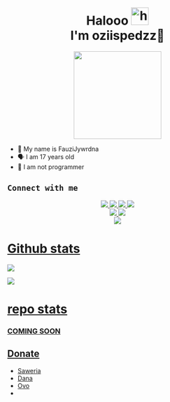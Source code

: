 <h1 align="center">Halooo <img src="https://user-images.githubusercontent.com/1303154/88677602-1635ba80-d120-11ea-84d8-d263ba5fc3c0.gif" width="40px" alt="hi"><br>I'm oziispedzz🗿 </h1>
<p align="center">
  <img src="https://github.com/oziispedzz.png" width="200px" /></>
</p>

- 👼 My name is FauziJywrdna
- 🗣️ I am 17 years old 
- 🔭 I am not programmer

## ```Connect with me```
<p align="center">
  <a href="https://instagram.com/bukanfauzi"><img src="https://img.shields.io/badge/Instagram-E4405F?style=for-the-badge&logo=instagram&logoColor=white"/> 
  <a href="https://wa.me/6289528652225"><img src="https://img.shields.io/badge/WhatsApp-25D366?style=for-the-badge&logo=whatsapp&logoColor=white" />
  <a href="https://www.facebook.com/profile.php?id=100029588321324&mibextid=ZbWKwL"><img src="https://img.shields.io/badge/Facebook-%234267B2.svg?&style=for-the-badge&logo=facebook&logoColor=white" />
  <a href="https://t.me/oziispedzz"><img src="https://img.shields.io/badge/Telegram-%230088cc.svg?&style=for-the-badge&logo=telegram&logoColor=white" /> <br>
  <a href="https://github.com/oziispedzz"><img src="https://img.shields.io/badge/-GitHub-black?style=flat-square&logo=github" /> 
  <a href="https://m.youtube.com/channel/UCRclhEcLQqZUuegsoBFdwYQ"><img src="https://img.shields.io/youtube/channel/subscribers/UCRclhEcLQqZUuegsoBFdwYQ" /> <br>
  <a href="https://komarev.com/ghpvc/?username=oziispedzz&color=blue&style=flat-square&label=Profile+Dilihat"><img src="https://komarev.com/ghpvc/?username=oziispedzz&color=blue&style=flat-square&label=Profile+Dilihat" />

</p>

 # Github stats
<p>

  ![](http://github-profile-summary-cards.vercel.app/api/cards/profile-details?username=oziispedzz&theme=dracula)
</p>
<p>

  ![](http://github-profile-summary-cards.vercel.app/api/cards/stats?username=oziispedzz&theme=dracula)
</p>

# repo stats
<p>
<h3>COMING SOON</h3>
  </p>

## Donate

- [Saweria](https://saweria.co/oziispedzz)
- [Dana](https://)
- [Ovo](https://)
-
